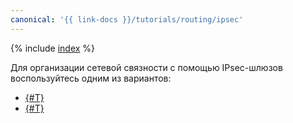 ```yaml
---
canonical: '{{ link-docs }}/tutorials/routing/ipsec'
---
```


{% include [index](../../../_tutorials/infrastructure/ipsec/index.md) %}

Для организации сетевой связности с помощью IPsec-шлюзов воспользуйтесь одним из вариантов:

* [{#T}](sgw.md)
* [{#T}](ipsec-vpn.md)